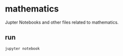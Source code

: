 # mathematics

Jupter Notebooks and other files related to mathematics.

## run

```bash
jupyter notebook
```
